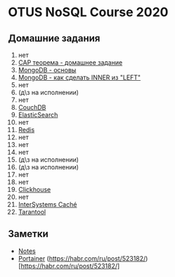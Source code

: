 # OTUS NoSQL Course 2020

## Домашние задания 

1. нет
2. [CAP теорема - домашнее задание](./002_CAP_THEOREM.md)
3. [MongoDB - основы](./003_MONGODB.md)
4. [MongoDB - как сделать INNER из "LEFT"](./004_MONGODB_JOIN.md)
5. нет
6. (д\з на исполнении)
7. нет
8. [CouchDB](./008_COUCHDB_POUCHDB.md)
9. [ElasticSearch](./009_ELASTICSEARCH.md)
10. нет
11. [Redis](./011_REDIS.md)
12. нет
13. нет
14. нет
15. (д\з на исполнении)
16. (д\з на исполнении)
17. нет
18. нет
19. [Clickhouse](./019_CLICKHOUSE.md)
20. нет
21. [InterSystems Caché](./022_INTERSYSTEMS.md)
22. [Tarantool](./022_TARANTOOL.md)


## Заметки

- [Notes](./000_NOTES.md) 
- [Portainer](./101_PORTAINER.md) (https://habr.com/ru/post/523182/)[https://habr.com/ru/post/523182/]